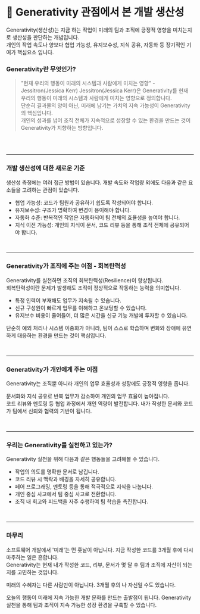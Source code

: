 # 🌱 Generativity 관점에서 본 개발 생산성

 Generativity(생산성)는 지금 하는 작업이 미래의 팀과 조직에 긍정적 영향을 미치는지로 생산성을 판단하는 개념입니다. <br>
 개인의 작업 속도나 양보다 협업 가능성, 유지보수성, 지식 공유, 자동화 등 장기적인 기여가 핵심요소 입니다.



### Generativity란 무엇인가?
> "현재 우리의 행동이 미래의 시스템과 사람에게 미치는 영향" - Jessitron(Jessica Kerr)
Jessitron(Jessica Kerr)은 Generativity를 현재 우리의 행동이 미래의 시스템과 사람에게 미치는 영향으로 정의합니다. <br>
단순히 결과물의 양이 아닌, 미래에 남기는 가치의 지속 가능성이 Generativity의 핵심입니다. <br>
개인의 성과를 넘어 조직 전체가 지속적으로 성장할 수 있는 환경을 만드는 것이 Generativity가 지향하는 방향입니다.

<br>
<br>


---


### 개발 생산성에 대한 새로운 기준
생산성 측정에는 여러 접근 방법이 있습니다. 개발 속도와 작업량 외에도 다음과 같은 요소들을 고려하는 관점이 있습니다.

- 협업 가능성: 코드가 팀원과 공유하기 쉽도록 작성되어야 합니다.
- 유지보수성: 구조가 명확하여 변경이 용이해야 합니다.
- 자동화 수준: 반복적인 작업은 자동화되어 팀 전체의 효율성을 높여야 합니다.
- 지식 이전 가능성: 개인의 지식이 문서, 코드 리뷰 등을 통해 조직 전체에 공유되어야 합니다.

<br>

---
 
### Generativity가 조직에 주는 이점 - 회복탄력성
Generativity를 실천하면 조직의 회복탄력성(Resilience)이 향상됩니다. <br>
회복탄력성이란 문제가 발생해도 조직이 정상적으로 작동하는 능력을 의미합니다. <br>

- 특정 인력이 부재해도 업무가 지속될 수 있습니다.
- 신규 구성원이 빠르게 업무를 이해하고 온보딩할 수 있습니다.
- 유지보수 비용이 줄어들어, 더 많은 시간을 신규 기능 개발에 투자할 수 있습니다.


단순히 예외 처리나 시스템 이중화가 아니라,
팀이 스스로 학습하며 변화와 장애에 유연하게 대응하는 환경을 만드는 것이 핵심입니다.

<br>

---

### Generativity가 개인에게 주는 이점
Generativity는 조직뿐 아니라 개인의 업무 효율성과 성장에도 긍정적 영향을 줍니다.

문서화와 지식 공유로 반복 업무가 감소하여 개인의 업무 효율이 높아집니다.<br>
코드 리뷰와 멘토링 등 협업 과정에서 개인 역량이 발전합니다.
내가 작성한 문서와 코드가 팀에서 신뢰와 협력의 기반이 됩니다.

<br>

---

### 우리는 Generativity를 실천하고 있는가?
Generativity 실천을 위해 다음과 같은 행동들을 고려해볼 수 있습니다.

- 작업의 의도를 명확한 문서로 남깁니다.
- 코드 리뷰 시 맥락과 배경을 자세히 공유합니다.
- 페어 프로그래밍, 멘토링 등을 통해 적극적으로 지식을 나눕니다.
- 개인 중심 사고에서 팀 중심 사고로 전환합니다.
- 조직 내 회고와 피드백을 자주 수행하여 팀 학습을 촉진합니다.
 
<br>

---

### 마무리
소프트웨어 개발에서 '미래'는 먼 훗날이 아닙니다. 지금 작성한 코드를 3개월 후에 다시 마주하는 일은 흔합니다.<br>
Generativity는 현재 내가 작성한 코드, 리뷰, 문서가 몇 달 후 팀과 조직에 자산이 되는지를 고민하는 것입니다.

미래의 수혜자는 다른 사람만이 아닙니다. 3개월 후의 나 자신일 수도 있습니다.

오늘의 행동이 미래에 지속 가능한 개발 문화를 만드는 출발점이 됩니다.
Generativity 실천을 통해 팀과 조직이 지속 가능한 성장 환경을 구축할 수 있습니다.
